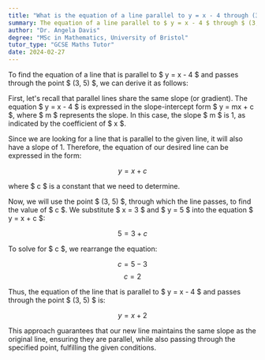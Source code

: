 ```yaml
---
title: "What is the equation of a line parallel to y = x - 4 through (3, 5)?"
summary: The equation of a line parallel to $ y = x - 4 $ through $ (3, 5) $ is $ y = x + 2 $.
author: "Dr. Angela Davis"
degree: "MSc in Mathematics, University of Bristol"
tutor_type: "GCSE Maths Tutor"
date: 2024-02-27
---
```


To find the equation of a line that is parallel to $ y = x - 4 $ and passes through the point $ (3, 5) $, we can derive it as follows:

First, let's recall that parallel lines share the same slope (or gradient). The equation $ y = x - 4 $ is expressed in the slope-intercept form $ y = mx + c $, where $ m $ represents the slope. In this case, the slope $ m $ is $1$, as indicated by the coefficient of $ x $.

Since we are looking for a line that is parallel to the given line, it will also have a slope of $1$. Therefore, the equation of our desired line can be expressed in the form:

$$
y = x + c
$$

where $ c $ is a constant that we need to determine. 

Now, we will use the point $ (3, 5) $, through which the line passes, to find the value of $ c $. We substitute $ x = 3 $ and $ y = 5 $ into the equation $ y = x + c $:

$$
5 = 3 + c
$$

To solve for $ c $, we rearrange the equation:

$$
c = 5 - 3
$$
$$
c = 2
$$

Thus, the equation of the line that is parallel to $ y = x - 4 $ and passes through the point $ (3, 5) $ is:

$$
y = x + 2
$$

This approach guarantees that our new line maintains the same slope as the original line, ensuring they are parallel, while also passing through the specified point, fulfilling the given conditions.
    